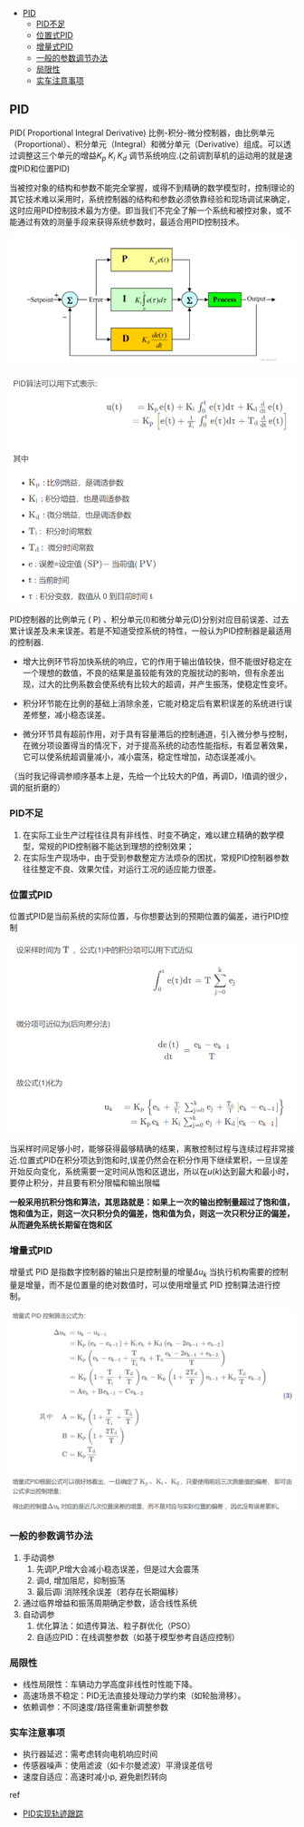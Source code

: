- [PID](#pid)
  - [PID不足](#pid不足)
  - [位置式PID](#位置式pid)
  - [增量式PID](#增量式pid)
  - [一般的参数调节办法](#一般的参数调节办法)
  - [局限性](#局限性)
  - [实车注意事项](#实车注意事项)

## PID

PID( Proportional Integral Derivative) 比例-积分-微分控制器，由比例单元（Proportional）、积分单元（Integral）和微分单元（Derivative）组成。可以透过调整这三个单元的增益$K_p$ $K_i$ $K_d$ 调节系统响应.(之前调割草机的运动用的就是速度PID和位置PID)

当被控对象的结构和参数不能完全掌握，或得不到精确的数学模型时，控制理论的其它技术难以采用时，系统控制器的结构和参数必须依靠经验和现场调试来确定，这时应用PID控制技术最为方便。即当我们不完全了解一个系统和被控对象，或不能通过有效的测量手段来获得系统参数时，最适合用PID控制技术。

![](./img/pid_controller/img1.png)


![](./img/pid_controller/img2.png)

PID控制器的比例单元 ( P) 、积分单元(I)和微分单元(D)分别对应目前误差、过去累计误差及未来误差。若是不知道受控系统的特性，一般认为PID控制器是最适用的控制器.

- 增大比例环节将加快系统的响应，它的作用于输出值较快，但不能很好稳定在一个理想的数值，不良的结果是虽较能有效的克服扰动的影响，但有余差出现，过大的比例系数会使系统有比较大的超调，并产生振荡，使稳定性变坏。

- 积分环节能在比例的基础上消除余差，它能对稳定后有累积误差的系统进行误差修整，减小稳态误差。

- 微分环节具有超前作用，对于具有容量滞后的控制通道，引入微分参与控制，在微分项设置得当的情况下，对于提高系统的动态性能指标，有着显著效果，它可以使系统超调量减小，减小震荡，稳定性增加，动态误差减小。

（当时我记得调参顺序基本上是，先给一个比较大的P值，再调D，I值调的很少，调的挺折磨的）

### PID不足

1. 在实际工业生产过程往往具有非线性、时变不确定，难以建立精确的数学模型，常规的PID控制器不能达到理想的控制效果；
2. 在实际生产现场中，由于受到参数整定方法烦杂的困扰，常规PID控制器参数往往整定不良、效果欠佳，对运行工况的适应能力很差。

### 位置式PID

位置式PID是当前系统的实际位置，与你想要达到的预期位置的偏差，进行PID控制

![](./img/pid_controller/img3.png)

当采样时间足够小时，能够获得最够精确的结果，离散控制过程与连续过程非常接近.位置式PID在积分项达到饱和时,误差仍然会在积分作用下继续累积，一旦误差开始反向变化，系统需要一定时间从饱和区退出，所以在$u(k)$达到最大和最小时，要停止积分，并且要有积分限幅和输出限幅

**一般采用抗积分饱和算法，其思路就是：如果上一次的输出控制量超过了饱和值，饱和值为正，则这一次只积分负的偏差，饱和值为负，则这一次只积分正的偏差，从而避免系统长期留在饱和区**

### 增量式PID

增量式 PID 是指数字控制器的输出只是控制量的增量$\Delta u_k$ 当执行机构需要的控制量是增量，而不是位置量的绝对数值时，可以使用增量式 PID 控制算法进行控制。

![](./img/pid_controller/img4.png)

### 一般的参数调节办法

1. 手动调参
   1. 先调P,P增大会减小稳态误差，但是过大会震荡
   2. 调d, 增加阻尼，抑制振荡
   3. 最后调i 消除残余误差（若存在长期偏移）
2. 通过临界增益和振荡周期确定参数，适合线性系统
3. 自动调参
   1. 优化算法：如遗传算法、粒子群优化（PSO）
   2. 自适应PID：在线调整参数（如基于模型参考自适应控制）

### 局限性

- 线性局限性：车辆动力学高度非线性时性能下降。
- 高速场景不稳定：PID无法直接处理动力学约束（如轮胎滑移）。
- 依赖调参：不同速度/路径需重新调整参数

### 实车注意事项

- 执行器延迟：需考虑转向电机响应时间
- 传感器噪声：使用滤波（如卡尔曼滤波）平滑误差信号
- 速度自适应：高速时减小p, 避免剧烈转向

ref

- [PID实现轨迹跟踪](https://blog.csdn.net/weixin_42301220/article/details/124793474)
